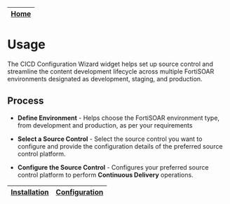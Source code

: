 | [Home](../README.md) |
|----------------------|

# Usage

The CICD Configuration Wizard widget helps set up source control and streamline the content development lifecycle across multiple FortiSOAR environments designated as development, staging, and production.

## Process

- **Define Environment** - Helps choose the FortiSOAR environment type, from development and production, as per your requirements 

- **Select a Source Control** - Select the source control you want to configure and provide the configuration details of the preferred source control platform.

- **Configure the Source Control** - Configures your preferred source control platform to perform **Continuous Delivery** operations.

| [Installation](./setup.md#installation) | [Configuration](./setup.md#configuration) |
|-----------------------------------------|-------------------------------------------|
